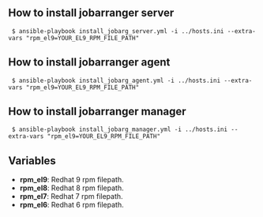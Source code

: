 ## How to install jobarranger server
` $ ansible-playbook install_jobarg_server.yml -i ../hosts.ini --extra-vars "rpm_el9=YOUR_EL9_RPM_FILE_PATH"`

## How to install jobarranger agent
` $ ansible-playbook install_jobarg_agent.yml -i ../hosts.ini --extra-vars "rpm_el9=YOUR_EL9_RPM_FILE_PATH"`

## How to install jobarranger manager
` $ ansible-playbook install_jobarg_manager.yml -i ../hosts.ini --extra-vars "rpm_el9=YOUR_EL9_RPM_FILE_PATH"`

## Variables
- **rpm_el9**: Redhat 9 rpm filepath.
- **rpm_el8**: Redhat 8 rpm filepath.
- **rpm_el7**: Redhat 7 rpm filepath.
- **rpm_el6**: Redhat 6 rpm filepath.